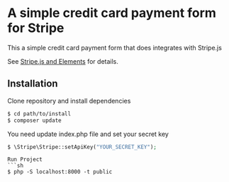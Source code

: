 A simple credit card payment form for Stripe
==========================================
This a simple credit card payment form that does integrates with Stripe.js

See [Stripe.js and Elements](https://stripe.com/docs/stripe-js) for details.


## Installation

Clone repository and install dependencies
```sh
$ cd path/to/install
$ composer update
```

You need update index.php file and set your secret key
```php
$ \Stripe\Stripe::setApiKey("YOUR_SECRET_KEY");
```

```
Run Project
```sh
$ php -S localhost:8000 -t public
```